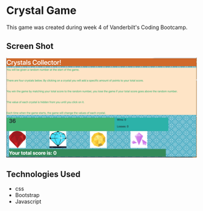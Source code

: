 # Crystal Game 
This game was created during week 4 of Vanderbilt's Coding Bootcamp. 

## Screen Shot 
![Screen Shot](assets/images/CrystalScreenShot.png)

## Technologies Used
- css
- Bootstrap
- Javascript

